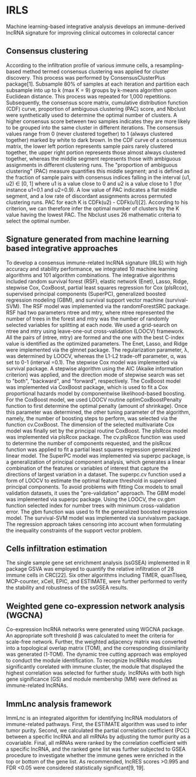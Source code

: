 # IRLS
Machine learning-based integrative analysis develops an immune-derived lncRNA signature for improving clinical outcomes in colorectal cancer

## Consensus clustering
According to the infiltration profile of various immune cells, a resampling-based method termed consensus clustering was applied for cluster discovery. This process was performed by ConsensusClusterPlus package[1]. Subsample 80% of samples at each iteration and partition each subsample into up to k (max K = 9) groups by k-means algorithm upon Euclidean distance. This process was repeated for 1,000 repetitions. Subsequently, the consensus score matrix, cumulative distribution function (CDF) curve, proportion of ambiguous clustering (PAC) score, and Nbclust were synthetically used to determine the optimal number of clusters. A higher consensus score between two samples indicates they are more likely to be grouped into the same cluster in different iterations. The consensus values range from 0 (never clustered together) to 1 (always clustered together) marked by white to dark brown. In the CDF curve of a consensus matrix, the lower left portion represents sample pairs rarely clustered together, the upper right portion represents those almost always clustered together, whereas the middle segment represents those with ambiguous assignments in different clustering runs. The "proportion of ambiguous clustering" (PAC) measure quantifies this middle segment; and is defined as the fraction of sample pairs with consensus indices falling in the interval (u1, u2) ∈ [0, 1] where u1 is a value close to 0 and u2 is a value close to 1 (for instance u1=0.1 and u2=0.9). A low value of PAC indicates a flat middle segment, and a low rate of discordant assignments across permuted clustering runs. PAC for each K is CDFk(u2) - CDFk(u1)[2]. According to his criterion, we can therefore infer the optimal number of clusters by the K value having the lowest PAC. The Nbclust uses 26 mathematic criteria to select the optimal number.

## Signature generated from machine learning based integrative approaches   
To develop a consensus immune-related lncRNA signature (IRLS) with high accuracy and stability performance, we integrated 10 machine learning algorithms and 101 algorithm combinations. The integrative algorithms included random survival forest (RSF), elastic network (Enet), Lasso, Ridge, stepwise Cox, CoxBoost, partial least squares regression for Cox (plsRcox), supervised principal components (SuperPC), generalized boosted regression modeling (GBM), and survival support vector machine (survival-SVM). The RSF model was implemented via the randomForestSRC package. RSF had two parameters ntree and mtry, where ntree represented the number of trees in the forest and mtry was the number of randomly selected variables for splitting at each node. We used a grid-search on ntree and mtry using leave-one-out cross-validation (LOOCV) framework. All the pairs of (ntree, mtry) are formed and the one with the best C-index value is identified as the optimized parameters. The Enet, Lasso, and Ridge were implemented via the glmnet package. The regularization parameter, λ, was determined by LOOCV, whereas the L1-L2 trade-off parameter, α, was set to 0-1 (interval =0.1). The stepwise Cox model was implemented via survival package. A stepwise algorithm using the AIC (Akaike information criterion) was applied, and the direction mode of stepwise search was set to "both", "backward", and "forward", respectively. The CoxBoost model was implemented via CoxBoost package, which is used to fit a Cox proportional hazards model by componentwise likelihood-based boosting. For the CoxBoost model, we used LOOCV routine optimCoxBoostPenalty function to first determine the optimal penalty (amount of shrinkage). Once this parameter was determined, the other tuning parameter of the algorithm, namely, the number of boosting steps to perform, was selected via the function cv.CoxBoost. The dimension of the selected multivariate Cox model was finally set by the principal routine CoxBoost. The plsRcox model was implemented via plsRcox package. The cv.plsRcox function was used to determine the number of components requested, and the plsRcox function was applied to fit a partial least squares regression generalized linear model. The SuperPC model was implemented via superpc package, is a generalization of principal component analysis, which generates a linear combination of the features or variables of interest that capture the directions of largest variation in a dataset. The superpc.cv function used a form of LOOCV to estimate the optimal feature threshold in supervised principal components. To avoid problems with fitting Cox models to small validation datasets, it uses the "pre-validation" approach. The GBM model was implemented via superpc package. Using the LOOCV, the cv.gbm function selected index for number trees with minimum cross-validation error. The gbm function was used to fit the generalized boosted regression model. The survival-SVM model was implemented via survivalsvm package. The regression approach takes censoring into account when formulating the inequality constraints of the support vector problem.

## Cells infiltration estimation
The single sample gene set enrichment analysis (ssGSEA) implemented in R package GSVA was employed to quantify the relative infiltration of 28 immune cells in CRC[22]. Six other algorithms including TIMER, quanTIseq, MCP-counter, xCell, EPIC, and ESTIMATE, were further performed to verify the stability and robustness of the ssGSEA results.

## Weighted gene co-expression network analysis (WGCNA)
Co-expression lncRNA networks were generated using WGCNA package. An appropriate soft threshold β was calculated to meet the criteria for scale-free network. Further, the weighted adjacency matrix was converted into a topological overlap matrix (TOM), and the corresponding dissimilarity was generated (1-TOM). The dynamic tree cutting approach was employed to conduct the module identification. To recognize lncRNAs modules significantly corelated with immune cluster, the module that displayed the highest correlation was selected for further study. lncRNAs with both high gene significance (GS) and module membership (MM) were defined as immune-related lncRNAs.

## ImmLnc analysis framework
ImmLnc is an integrated algorithm for identifying lncRNA modulators of immune-related pathways. First, the ESTIMATE algorithm was used to infer tumor purity. Second, we calculated the partial correlation coefficient (PCC) between a specific lncRNA and all mRNAs by adjusting the tumor purity as a covariable. Final, all mRNAs were ranked by the correlation coefficient with a specific lncRNA, and the ranked gene list was further subjected to GSEA procedure to investigate whether the immune genes were enriched in the top or bottom of the gene list. As recommended, lncRES scores >0.995 and FDR <0.05 were considered statistically significant[9, 19].
